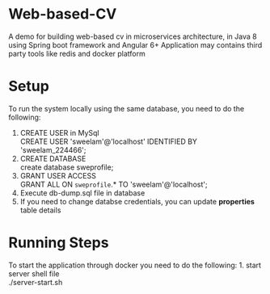 # Web-based-CV
 A demo for building web-based cv in microservices architecture, in Java 8 using Spring boot framework and Angular 6+
 Application may contains third party tools like redis and docker platform
 
# Setup
 To run the system locally using the same database, you need to do the following:
   1. CREATE USER in MySql <br>
      CREATE USER 'sweelam'@'localhost' IDENTIFIED BY 'sweelam_224466';
   2. CREATE DATABASE <br>
      create database sweprofile;
   3. GRANT USER ACCESS <br>
      GRANT ALL ON `sweprofile`.* TO 'sweelam'@'localhost';
   4. Execute db-dump.sql file in database 
   5. If you need to change databse credentials, you can update <strong>properties</strong> table details 
 
# Running Steps
  To start the application through docker you need to do the following:
    1. start server shell file <br>
      ./server-start.sh
